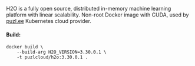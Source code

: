 H2O is a fully open source, distributed in-memory machine learning platform with linear scalability. Non-root Docker image with CUDA, used by [puzl.ee](https://puzl.ee) Kubernetes cloud provider. 

#### Build:

```
docker build \
    --build-arg H2O_VERSION=3.30.0.1 \
    -t puzlcloud/h2o:3.30.0.1 .
```
